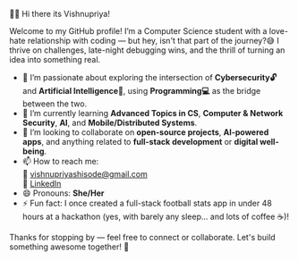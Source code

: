 👋🏼 Hi there its Vishnupriya!

Welcome to my GitHub profile! I’m a Computer Science student with a love-hate relationship with coding — but hey, isn't that part of the journey?😅 
I thrive on challenges, late-night debugging wins, and the thrill of turning an idea into something real.

- 👀 I’m passionate about exploring the intersection of **Cybersecurity🔓** and **Artificial Intelligence🤖**, using **Programming💻** as the bridge between the two.
- 🌱 I’m currently learning **Advanced Topics in CS**, **Computer & Network Security**, **AI**, and **Mobile/Distributed Systems**.
- 💞️ I’m looking to collaborate on **open-source projects**, **AI-powered apps**, and anything related to **full-stack development** or **digital well-being**.
- 📫 How to reach me:  
  📧 [vishnupriyashisode@gmail.com](mailto:vishnupriyashisode@gmail.com)  
  💼 [LinkedIn](https://www.linkedin.com/in/vishnupriya-shisode)  
- 😄 Pronouns: **She/Her**
- ⚡ Fun fact: I once created a full-stack football stats app in under 48 hours at a hackathon (yes, with barely any sleep... and lots of coffee ☕️)!

Thanks for stopping by — feel free to connect or collaborate. Let's build something awesome together! 🚀
